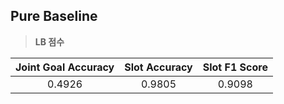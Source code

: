 ## Pure Baseline

> **LB 점수**

| Joint Goal Accuracy | Slot Accuracy | Slot F1 Score |
| :-----------------: | :-----------: | :-----------: |
|       0.4926        |    0.9805     |    0.9098     |

